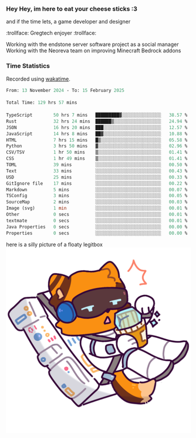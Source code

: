 ### Hey Hey, im here to eat your cheese sticks :3
and if the time lets, a game developer and designer

:trollface: Gregtech enjoyer :trollface:

Working with the endstone server software project as a social manager<br>
Working with the Neoreva team on improving Minecraft Bedrock addons

### Time Statistics
Recorded using [wakatime](https://wakatime.com).

<!--START_SECTION:waka-->

```ocaml
From: 13 November 2024 - To: 15 February 2025

Total Time: 129 hrs 57 mins

TypeScript        50 hrs 7 mins   █████████▓░░░░░░░░░░░░░░░   38.57 %
Rust              32 hrs 24 mins  ██████▒░░░░░░░░░░░░░░░░░░   24.94 %
JSON              16 hrs 20 mins  ███░░░░░░░░░░░░░░░░░░░░░░   12.57 %
JavaScript        14 hrs 8 mins   ██▓░░░░░░░░░░░░░░░░░░░░░░   10.88 %
HTML              7 hrs 15 mins   █▒░░░░░░░░░░░░░░░░░░░░░░░   05.58 %
Python            3 hrs 50 mins   ▓░░░░░░░░░░░░░░░░░░░░░░░░   02.96 %
CSV/TSV           1 hr 50 mins    ▒░░░░░░░░░░░░░░░░░░░░░░░░   01.41 %
CSS               1 hr 49 mins    ▒░░░░░░░░░░░░░░░░░░░░░░░░   01.41 %
TOML              39 mins         ░░░░░░░░░░░░░░░░░░░░░░░░░   00.50 %
Text              33 mins         ░░░░░░░░░░░░░░░░░░░░░░░░░   00.43 %
USD               25 mins         ░░░░░░░░░░░░░░░░░░░░░░░░░   00.33 %
GitIgnore file    17 mins         ░░░░░░░░░░░░░░░░░░░░░░░░░   00.22 %
Markdown          5 mins          ░░░░░░░░░░░░░░░░░░░░░░░░░   00.07 %
TSConfig          3 mins          ░░░░░░░░░░░░░░░░░░░░░░░░░   00.05 %
SourceMap         2 mins          ░░░░░░░░░░░░░░░░░░░░░░░░░   00.03 %
Image (svg)       1 min           ░░░░░░░░░░░░░░░░░░░░░░░░░   00.01 %
Other             0 secs          ░░░░░░░░░░░░░░░░░░░░░░░░░   00.01 %
textmate          0 secs          ░░░░░░░░░░░░░░░░░░░░░░░░░   00.01 %
Java Properties   0 secs          ░░░░░░░░░░░░░░░░░░░░░░░░░   00.00 %
Properties        0 secs          ░░░░░░░░░░░░░░░░░░░░░░░░░   00.00 %
```

<!--END_SECTION:waka-->

here is a silly picture of a floaty legitbox
![Silly legitbox](goobernoback_lower.png)
